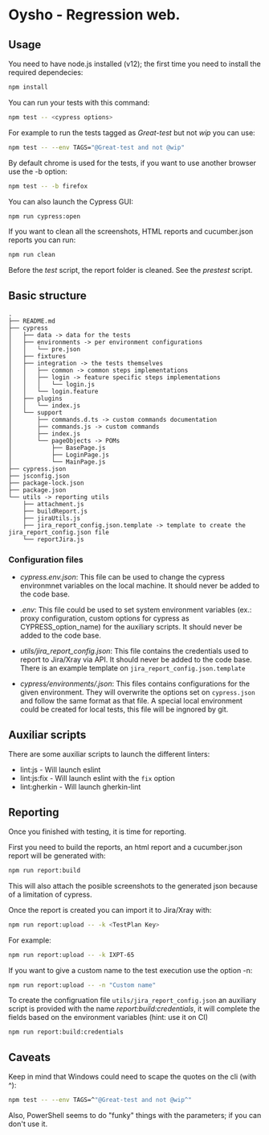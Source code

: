 # Oysho - Regression web.


## Usage
You need to have node.js installed (v12); the first time you need to install the required dependecies:

```bash
npm install
```

You can run your tests with this command:

```bash
npm test -- <cypress options>
```

For example to run the tests tagged as _Great-test_ but not _wip_ you can use:

```bash
npm test -- --env TAGS="@Great-test and not @wip"
```

By default chrome is used for the tests, if you want to use another browser use the -b option:

```bash
npm test -- -b firefox
```

You can also launch the Cypress GUI:

```bash
npm run cypress:open
```

If you want to clean all the screenshots, HTML reports and cucumber.json reports you can run:

```bash
npm run clean
```

Before the _test_ script, the report folder is cleaned. See the _prestest_ script.

## Basic structure

```
.
├── README.md
├── cypress
│   ├── data -> data for the tests
│   ├── environments -> per environment configurations
│   │   └── pre.json
│   ├── fixtures
│   ├── integration -> the tests themselves
│   │   ├── common -> common steps implementations
│   │   ├── login -> feature specific steps implementations
│   │   │   └── login.js
│   │   └── login.feature
│   ├── plugins
│   │   └── index.js
│   └── support
│       ├── commands.d.ts -> custom commands documentation
│       ├── commands.js -> custom commands
│       ├── index.js
│       └── pageObjects -> POMs
│           ├── BasePage.js
│           ├── LoginPage.js
│           └── MainPage.js
├── cypress.json
├── jsconfig.json
├── package-lock.json
├── package.json
└── utils -> reporting utils
    ├── attachment.js
    ├── buildReport.js
    ├── jiraUtils.js
    ├── jira_report_config.json.template -> template to create the jira_report_config.json file
    └── reportJira.js
```

### Configuration files

+ *cypress.env.json*: This file can be used to change the cypress environmnet variables on the local machine. It should never be added to the code base.

+ *.env*: This file could be used to set system environment variables (ex.: proxy configuration, custom options for cypress as CYPRESS_option_name) for the auxiliary scripts. It should never be added to the code base.

+ *utils/jira_report_config.json*: This file contains the credentials used to report to Jira/Xray via API. It should never be added to the code base. There is an example template on `jira_report_config.json.template`

+ *cypress/environments/<environment>.json*: This files contains configurations for the given environment. They will overwrite the options set on `cypress.json` and follow the same format as that file. A special local environment could be created for local tests, this file will be ingnored by git.


## Auxiliar scripts

There are some auxiliar scripts to launch the different linters:

+ lint:js - Will launch eslint
+ lint:js:fix - Will launch eslint with the `fix` option
+ lint:gherkin - Will launch gherkin-lint


## Reporting

Once you finished with testing, it is time for reporting.

First you need to build the reports, an html report and a cucumber.json report will be generated with:

```bash
npm run report:build
```

This will also attach the posible screenshots to the generated json because of a limitation of cypress.

Once the report is created you can import it to Jira/Xray with:

```bash
npm run report:upload -- -k <TestPlan Key>
```

For example:

```bash
npm run report:upload -- -k IXPT-65
```

If you want to give a custom name to the test execution use the option -n:

```bash
npm run report:upload -- -n "Custom name"
```

To create the configruation file `utils/jira_report_config.json` an auxiliary script is provided with the name _report:build:credentials_, it will complete the fields based on the environment variables (hint: use it on CI)

```bash
npm run report:build:credentials
```

## Caveats

Keep in mind that Windows could need to scape the quotes on the cli (with ^):

```bash
npm test -- --env TAGS=^"@Great-test and not @wip^"
```

Also, PowerShell seems to do "funky" things with the parameters; if you can don't use it.
